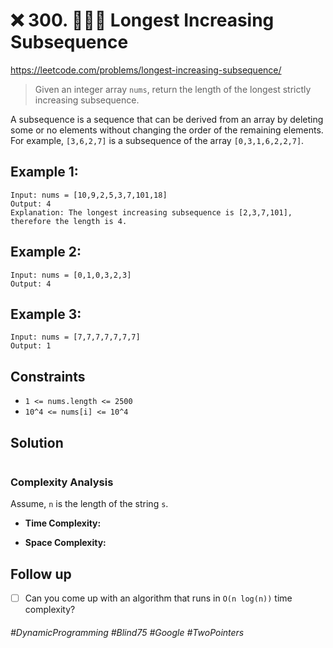 # ❌ 300. 👩🏽‍🦯 Longest Increasing Subsequence
https://leetcode.com/problems/longest-increasing-subsequence/
> Given an integer array `nums`, return the length of the longest strictly increasing subsequence.

A subsequence is a sequence that can be derived from an array by deleting some or no elements without changing the order of the remaining elements. For example, `[3,6,2,7]` is a subsequence of the array `[0,3,1,6,2,2,7]`.

 


## Example 1:
````
Input: nums = [10,9,2,5,3,7,101,18]
Output: 4
Explanation: The longest increasing subsequence is [2,3,7,101], therefore the length is 4.
````
## Example 2:
````
Input: nums = [0,1,0,3,2,3]
Output: 4
````
## Example 3:
````
Input: nums = [7,7,7,7,7,7,7]
Output: 1
````


## Constraints
- `1 <= nums.length <= 2500`
- `10^4 <= nums[i] <= 10^4`
 

## Solution 



````js

````
### Complexity Analysis

Assume, `n` is the length of the string `s`.
- <b>Time Complexity:</b> 

- <b>Space Complexity:</b> 
## Follow up
- [ ] Can you come up with an algorithm that runs in `O(n log(n))` time complexity?

###### #DynamicProgramming #Blind75 #Google #TwoPointers
